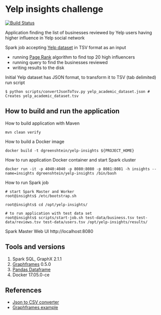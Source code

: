 # Yelp insights challenge

[![Build Status](https://travis-ci.org/dgreenshtein/yelp-insights.svg?branch=master)](https://travis-ci.org/dgreenshtein/yelp-insights)

Application finding the list of businesses reviewed by Yelp users having higher influence in Yelp social network

Spark job accepting [Yelp dataset](https://www.yelp.de/dataset_challenge) in TSV format as an input

* running [Page Rank](https://en.wikipedia.org/wiki/PageRank) algorithm to find top 20 high influencers
* running query to find the businesses reviewed
* writing results to the disk

Initial Yelp dataset has JSON format, to transform it to TSV (tab delimited) run script

    $ python scripts/convertJsonToTsv.py yelp_academic_dataset.json # Creates yelp_academic_dataset.tsv


## How to build and run the application

How to build application with Maven


    mvn clean verify


How to build a Docker image

    docker build -t dgreenshtein/yelp-insights ${PROJECT_HOME}


How to run application Docker container and start Spark cluster

    docker run -it -p 4040:4040 -p 8080:8080 -p 8081:8081 -h insights --name=insights dgreenshtein/yelp-insights /bin/bash


How to run Spark job

    # start Spark Master and Worker
    root@insights$ /etc/bootstrap.sh

    root@insights$ cd /opt/yelp-insights/

    # to run application with test data set
    root@insights$ scripts/start-job.sh test-data/business.tsv test-data/reviews.tsv test-data/users.tsv /opt/yelp-insights/results/


Spark Master Web UI http://localhost:8080

## Tools and versions

1. Spark SQL, GraphX 2.1.1
2. [Graphframes](https://github.com/graphframes/graphframes) 0.5.0
3. [Pandas Dataframe](https://pandas.pydata.org/pandas-docs/stable/generated/pandas.DataFrame.to_csv.html)
4. Docker 17.05.0-ce

## References

* [Json to CSV converter](https://gist.github.com/paulgb/5265767)
* [Graphframes example](https://stackoverflow.com/questions/39158954/how-to-create-a-simple-spark-graphframe-using-java)
